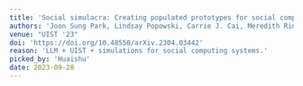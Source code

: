 ```yaml
---
title: 'Social simulacra: Creating populated prototypes for social computing systems'
authors: 'Joon Sung Park, Lindsay Popowski, Carrie J. Cai, Meredith Ringel Morris, Percy Liang, Michael S. Bernstein'
venue: "UIST '23"
doi: 'https://doi.org/10.48550/arXiv.2304.03442'
reason: 'LLM + UIST + simulations for social computing systems.'
picked_by: 'Huaishu'
date: 2023-09-28
---
```


